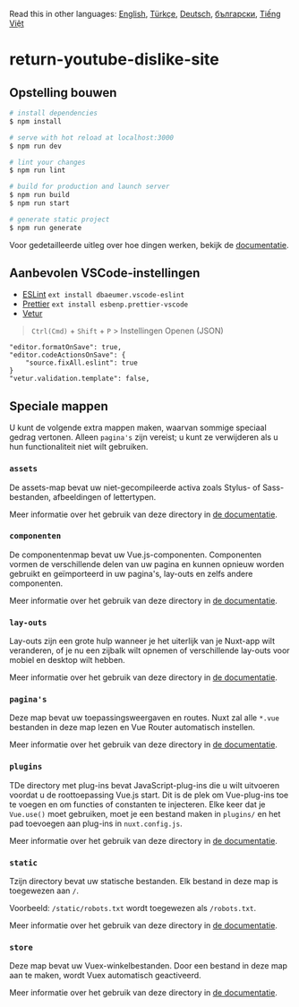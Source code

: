 Read this in other languages: [English](README.md), [Türkçe](READMEtr.md), [Deutsch](READMEde.md), [български](READMEbg.md), [Tiếng Việt](READMEvi.md)

# return-youtube-dislike-site

## Opstelling bouwen

```bash
# install dependencies
$ npm install

# serve with hot reload at localhost:3000
$ npm run dev

# lint your changes
$ npm run lint

# build for production and launch server
$ npm run build
$ npm run start

# generate static project
$ npm run generate
```

Voor gedetailleerde uitleg over hoe dingen werken, bekijk de [documentatie](https://nuxtjs.org).

## Aanbevolen VSCode-instellingen

- [ESLint](https://marketplace.visualstudio.com/items?itemName=dbaeumer.vscode-eslint) `ext install dbaeumer.vscode-eslint`
- [Prettier](https://marketplace.visualstudio.com/items?itemName=esbenp.prettier-vscode) `ext install esbenp.prettier-vscode`
- [Vetur](https://marketplace.visualstudio.com/items?itemName=octref.vetur)

> `Ctrl(Cmd)` + `Shift` + `P` > Instellingen Openen (JSON)

```
"editor.formatOnSave": true,
"editor.codeActionsOnSave": {
    "source.fixAll.eslint": true
}
"vetur.validation.template": false,
```

## Speciale mappen

U kunt de volgende extra mappen maken, waarvan sommige speciaal gedrag vertonen. Alleen `pagina's` zijn vereist; u kunt ze verwijderen als u hun functionaliteit niet wilt gebruiken.

### `assets`

De assets-map bevat uw niet-gecompileerde activa zoals Stylus- of Sass-bestanden, afbeeldingen of lettertypen.

Meer informatie over het gebruik van deze directory in [de documentatie](https://nuxtjs.org/docs/2.x/directory-structure/assets).

### `componenten`

De componentenmap bevat uw Vue.js-componenten. Componenten vormen de verschillende delen van uw pagina en kunnen opnieuw worden gebruikt en geïmporteerd in uw pagina's, lay-outs en zelfs andere componenten.

Meer informatie over het gebruik van deze directory in [de documentatie](https://nuxtjs.org/docs/2.x/directory-structure/components).

### `lay-outs`

Lay-outs zijn een grote hulp wanneer je het uiterlijk van je Nuxt-app wilt veranderen, of je nu een zijbalk wilt opnemen of verschillende lay-outs voor mobiel en desktop wilt hebben.

Meer informatie over het gebruik van deze directory in [de documentatie](https://nuxtjs.org/docs/2.x/directory-structure/layouts).

### `pagina's`

Deze map bevat uw toepassingsweergaven en routes. Nuxt zal alle `*.vue` bestanden in deze map lezen en Vue Router automatisch instellen.

Meer informatie over het gebruik van deze directory in [de documentatie](https://nuxtjs.org/docs/2.x/get-started/routing).

### `plugins`

TDe directory met plug-ins bevat JavaScript-plug-ins die u wilt uitvoeren voordat u de roottoepassing Vue.js start. Dit is de plek om Vue-plug-ins toe te voegen en om functies of constanten te injecteren. Elke keer dat je `Vue.use()` moet gebruiken, moet je een bestand maken in `plugins/` en het pad toevoegen aan plug-ins in `nuxt.config.js`.

Meer informatie over het gebruik van deze directory in [de documentatie](https://nuxtjs.org/docs/2.x/directory-structure/plugins).

### `static`

Tzijn directory bevat uw statische bestanden. Elk bestand in deze map is toegewezen aan `/`.

Voorbeeld: `/static/robots.txt` wordt toegewezen als `/robots.txt`.

Meer informatie over het gebruik van deze directory in [de documentatie](https://nuxtjs.org/docs/2.x/directory-structure/static).

### `store`

Deze map bevat uw Vuex-winkelbestanden. Door een bestand in deze map aan te maken, wordt Vuex automatisch geactiveerd.

Meer informatie over het gebruik van deze directory in [de documentatie](https://nuxtjs.org/docs/2.x/directory-structure/store).
